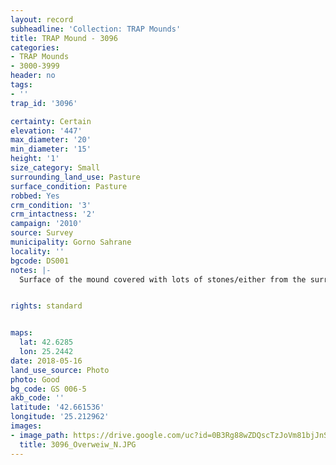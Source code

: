 ```yaml
---
layout: record
subheadline: 'Collection: TRAP Mounds'
title: TRAP Mound - 3096
categories:
- TRAP Mounds
- 3000-3999
header: no
tags:
- ''
trap_id: '3096'

certainty: Certain
elevation: '447'
max_diameter: '20'
min_diameter: '15'
height: '1'
size_category: Small
surrounding_land_use: Pasture
surface_condition: Pasture
robbed: Yes
crm_condition: '3'
crm_intactness: '2'
campaign: '2010'
source: Survey
municipality: Gorno Sahrane
locality: ''
bgcode: DS001
notes: |-
  Surface of the mound covered with lots of stones/either from the surrounding pasture or from the mound.


rights: standard


maps:
  lat: 42.6285
  lon: 25.2442
date: 2018-05-16
land_use_source: Photo
photo: Good
bg_code: GS 006-5
akb_code: ''
latitude: '42.661536'
longitude: '25.212962'
images:
- image_path: https://drive.google.com/uc?id=0B3Rg88wZDQscTzJoVm81bjJnS2s
  title: 3096_Overweiw_N.JPG
---
```

